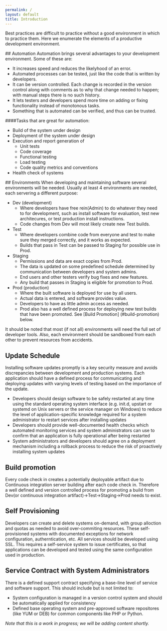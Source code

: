 ```yaml
---
permalink: /
layout: default
title: Introduction
---
```

Best practices are difficult to practice without a good environment in which
to practice them. Here we enumerate the elements of a productive development
environment.

##<a name="automation"></a> Automation
Automation brings several advantages to your development environment. Some of these are: 

* It increases speed and reduces the likelyhood of an error.
* Automated processes can be tested, just like the code that is written by developers.
* It can be version controlled. Each change is recorded in the version control along with comments as to why that change needed to happen; with manual steps there is no such history.
* It lets testers and developers spend more time on adding or fixing functionality instead of monotonous tasks.
* Something that is automated can be verified, and thus can be trusted.

####Tasks that are great for automation:

* Build of the system under design
* Deployment of the system under design
* Execution and report generation of
    * Unit tests
    * Code coverage
    * Functional testing
    * Load testing
    * Code quality metrics and conventions
* Health check of systems

##<a name="environments"></a> Environments
When developing and maintaining software several environments will be needed. Usually at least 4 environments are needed, each servering a different purpose:

* Dev (development)
    * Where developers have free rein(Admin) to do whatever they need to for development, such as install software for evaluation, test new architecures, or test production install instructions. 
    * Code changes from Dev will most likely create new Test builds.
* Test
    * Where developers combine code from everyone and test to make sure they merged correctly, and it works as expected. 
    * Builds that pass in Test can be passed to Staging for possible use in Prod.
* Staging
    * Permissions and data are exact copies from Prod. 
    * The data is updated on some predefined schedule determined by communication between developers and system admins. 
    * End users and other testers verify bug fixes and new features. 
    * Any build that passes in Staging is eligible for promotion to Prod.
* Prod (production)
    * Where the built software is deployed for use by all users. 
    * Actual data is entered, and software provides value. 
    * Developers to have as little admin access as needed. 
    * Prod also has a well defined process for deploying new test builds that have been promoted. See [Build Promotion] (#build-promotion) below.

It should be noted that most (if not all) environments will need the full set of developer tools. Also, each environment should be sandboxed from each other to prevent resources from accidents.

## <a name="update-schedule"></a> Update Schedule
Installing software updates promptly is a key security measure and avoids discrepancies between development and production systems. Each application should have a defined process for communicating and deploying updates with varying levels of testing based on the importance of the update.

* Developers should design software to be safely restarted at any time using the standard operating system interface (e.g. init.d, upstart or systemd on Unix servers or the service manager on Windows) to reduce the level of application-specific knowledge required for a system administrator to restart services after installing updates
* Developers should provide well-documented health checks which automated monitoring services and system administrators can use to confirm that an application is fully operational after being restarted
* System administrators and developers should agree on a deployment mechanism including a rollback process to reduce the risk of proactively installing system updates

## <a name="build-promotion"></a> Build promotion
Every code check in creates a potentially deployable artifact due to Continuous integration server building after each code check in. Therefore a well defined and version controlled process for promoting a build from Dev(or continuous integration artifact)->Test->Staging->Prod needs to exist.

## <a name="self-provisioning"></a> Self Provisioning
Developers can create and delete systems on-demand, with group alloction and quotas as needed to avoid over-commiting resources. These self-provisioned systems with documented exceptions for network configuration, autherntication, etc. All services should be developed using SSL. This requires a self-service system to issue certificates, so that applications can be developed and tested using the same configuration used in production.

## <a name="service-contract"></a> Service Contract with System Administrators
There is a defined support contract specifying a base-line level of service and software support. This should include but is not limited to:

* System configuration is managed in a version control system and should be automatically applied for consistency
* Defined base operating system and pre-approved software repositores (like YUM or DEB) for common components like PHP or Python.

_Note that this is a work in progress; we will be adding content
shortly._
